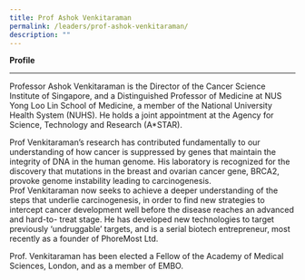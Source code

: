 ```yaml
---
title: Prof Ashok Venkitaraman
permalink: /leaders/prof-ashok-venkitaraman/
description: ""
---
```

**Profile** 

* * *

Professor Ashok Venkitaraman is the Director of the Cancer Science Institute of Singapore, and a Distinguished Professor of Medicine at NUS Yong Loo Lin School of Medicine, a member of the National University Health System (NUHS). He holds a joint appointment at the Agency for Science, Technology and Research (A\*STAR). 

Prof Venkitaraman’s research has contributed fundamentally to our understanding of how cancer is suppressed by genes that maintain the integrity of DNA in the human genome. His laboratory is recognized for the discovery that mutations in the breast and ovarian cancer gene, BRCA2, provoke genome instability leading to carcinogenesis. Prof Venkitaraman now seeks to achieve a deeper understanding of the steps that underlie carcinogenesis, in order to find new strategies to intercept cancer development well before the disease reaches an advanced and hard-to- treat stage. He has developed new technologies to target previously ‘undruggable’ targets, and is a serial biotech entrepreneur, most recently as a founder of PhoreMost Ltd. 

Prof. Venkitaraman has been elected a Fellow of the Academy of Medical Sciences, London, and as a member of EMBO.